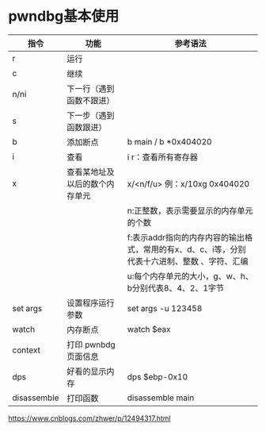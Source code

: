 # pwndbg基本使用

| 指令 | 功能                           | 参考语法                                                     |
| ---- | ------------------------------ | ------------------------------------------------------------ |
| r    | 运行                           |                                                              |
| c    | 继续                           |                                                              |
| n/ni | 下一行（遇到函数不跟进）       |                                                              |
| s    | 下一步（遇到函数跟进）         |                                                              |
| b    | 添加断点                       | b main   /  b *0x404020                                      |
| i    | 查看                           | i r：查看所有寄存器                                          |
| x    | 查看某地址及以后的数个内存单元 | x/<n/f/u> <addr>例：x/10xg 0x404020                          |
|      |                                | n:正整数，表示需要显示的内存单元的个数                       |
|      |                                | f:表示addr指向的内存内容的输出格式，常用的有x、d、c、i等，分别代表十六进制、整数 、字符、汇编 |
|      |                                | u:每个内存单元的大小，g、w、h、b分别代表8、4、2、1字节       |
| set args     | 设置程序运行参数                               | set args -u 123458                                                             |
| watch     | 内存断点                               | watch $eax                                                             |
| context     | 打印 pwnbdg 页面信息                               |                                                              |
|dps|好看的显示内存|dps $ebp-0x10|
|disassemble|打印函数|disassemble main|
https://www.cnblogs.com/zhwer/p/12494317.html